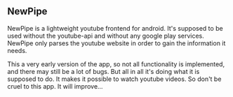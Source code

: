 NewPipe
-------


NewPipe is a lightweight youtube frontend for android. It's supposed to be used without the youtube-api and without any google play services. NewPipe only parses the youtube website in order to gain the information it needs.

This a very early version of the app, so not all functionality is implemented, and there may still be a lot of bugs. But all in all it's doing what it is supposed to do. It makes it possible to watch youtube videos. So don't be cruel to this app. It will improve...
